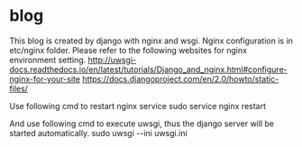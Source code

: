 # blog
This blog is created by django with nginx and wsgi.
Nginx configuration is in etc/nginx folder.
Please refer to the following websites for nginx environment setting.
	http://uwsgi-docs.readthedocs.io/en/latest/tutorials/Django_and_nginx.html#configure-nginx-for-your-site
	https://docs.djangoproject.com/en/2.0/howto/static-files/

Use following cmd to restart nginx service
	sudo service nginx restart

And use following cmd to execute uwsgi, thus the django server will be started automatically.
	sudo uwsgi --ini uwsgi.ini
